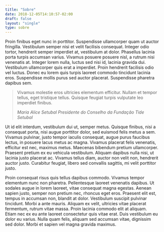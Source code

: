 ```yaml
---
title: "Sobre"
date: 2018-12-05T14:10:57-02:00
draft: false
layout: "single"
type: sobre
---
```


Proin finibus eget nunc in porttitor. Suspendisse ullamcorper quam ut auctor fringilla. Vestibulum semper nisi et velit facilisis consequat. Integer odio tortor, hendrerit semper imperdiet at, vestibulum at dolor. Phasellus lacinia porta turpis accumsan varius. Vivamus posuere posuere nisl, a rutrum nisi venenatis at. Integer lorem nulla, luctus sed nisi id, lacinia gravida dui. Vestibulum ullamcorper quis erat a imperdiet. Proin hendrerit facilisis odio vel luctus. Donec eu lorem quis turpis laoreet commodo tincidunt lacinia eros. Suspendisse mollis purus sed auctor placerat. Suspendisse pharetra dapibus sem.

> Vivamus molestie eros ultricies elementum efficitur. Nullam et tempor tellus, eget tristique tellus. Quisque feugiat turpis vulputate leo imperdiet finibus.
>
> <footer><cite>Maria Alice Setubal
> Presidente do Conselho da Fundação Tide Setubal</cite></footer>

Ut id elit interdum, vestibulum dui ut, semper metus. Quisque finibus, nisi a consequat porta, nisi augue porttitor dolor, sed euismod felis metus a sem. Vivamus pulvinar, justo tempor iaculis consequat, augue purus faucibus lectus, in posuere lacus metus ac magna. Vivamus placerat felis venenatis, efficitur est nec, maximus metus. Maecenas bibendum pretium ullamcorper. Praesent pretium ex eu vehicula vestibulum. Aliquam dapibus nulla nisi, ut lacinia justo placerat ac. Vivamus tellus diam, auctor non velit non, hendrerit auctor justo. Curabitur feugiat, libero sed convallis sagittis, mi velit porttitor justo.

Proin consequat risus quis tellus dapibus commodo. Vivamus tempor elementum nunc non pharetra. Pellentesque laoreet venenatis dapibus. Ut sodales augue in lorem laoreet, vitae consequat magna egestas. Aenean sapien justo, semper non pretium nec, rhoncus eget eros. Praesent elit est, tempus in accumsan non, blandit at dolor. Vestibulum suscipit pulvinar tincidunt. Morbi a ante mauris. Aliquam ex velit, ultricies vitae placerat fermentum, rutrum vitae massa. Proin lacinia commodo elit at aliquam. Etiam nec ex eu ante laoreet consectetur quis vitae erat. Duis vestibulum eu dolor eu varius. Nulla quam felis, aliquam sed accumsan vitae, dignissim sed dolor. Morbi et sapien vel magna gravida maximus.
